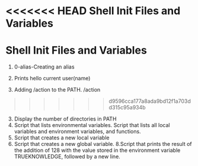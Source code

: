 <<<<<<< HEAD
Shell Init Files and Variables
=======
# Shell Init Files and Variables
1. 0-alias-Creating an alias

2. Prints hello current user(name)
3. Adding /action to the PATH. /action
>>>>>>> d9596cca177a8ada9bd12f1a703dd315c95a934b
3. Display the number of directories in PATH
4. Script that lists environmental variables.
Script that lists all local variables and environment variables, and functions.
6. Script that creates a new local variable
7. Script that creates a new global variable.
8.Script that prints the result of the addition of 128 with the value stored in the environment variable TRUEKNOWLEDGE, followed by a new line.
